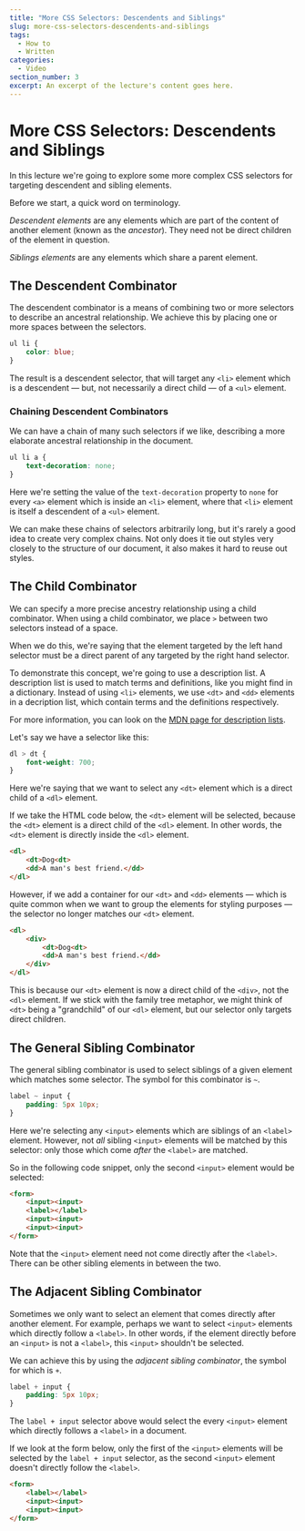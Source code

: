 ```yaml
---
title: "More CSS Selectors: Descendents and Siblings"
slug: more-css-selectors-descendents-and-siblings
tags:
  - How to
  - Written
categories:
  - Video
section_number: 3
excerpt: An excerpt of the lecture's content goes here.
---
```


# More CSS Selectors: Descendents and Siblings

In this lecture we're going to explore some more complex CSS selectors for targeting descendent and sibling elements.

Before we start, a quick word on terminology.

*Descendent elements* are any elements which are part of the content of another element (known as the *ancestor*). They need not be direct children of the element in question.

*Siblings elements* are any elements which share a parent element.

## The Descendent Combinator

The descendent combinator is a means of combining two or more selectors to describe an ancestral relationship. We achieve this by placing one or more spaces between the selectors.

```css
ul li {
    color: blue;
}
```

The result is a descendent selector, that will target any `<li>` element which is a descendent &mdash; but, not necessarily a direct child &mdash; of a `<ul>` element.

### Chaining Descendent Combinators

We can have a chain of many such selectors if we like, describing a more elaborate ancestral relationship in the document.

```css
ul li a {
    text-decoration: none;
}
```

Here we're setting the value of the `text-decoration` property to `none` for every `<a>` element which is inside an `<li>` element, where that `<li>` element is itself a descendent of a `<ul>` element.

<!-- TODO: I think it would be a good idea to add an image to hammer home this chain -->

We can make these chains of selectors arbitrarily long, but it's rarely a good idea to create very complex chains. Not only does it tie out styles very closely to the structure of our document, it also makes it hard to reuse out styles.

## The Child Combinator

We can specify a more precise ancestry relationship using a child combinator. When using a child combinator, we place `>` between two selectors instead of a space.

When we do this, we're saying that the element targeted by the left hand selector must be a direct parent of any targeted by the right hand selector.

To demonstrate this concept, we're going to use a description list. A description list is used to match terms and definitions, like you might find in a dictionary. Instead of using `<li>` elements, we use `<dt>` and `<dd>` elements in a decription list, which contain terms and the definitions respectively.

For more information, you can look on the [MDN page for description lists](https://developer.mozilla.org/en-US/docs/Web/HTML/Element/dl).

Let's say we have a selector like this:

```css
dl > dt {
    font-weight: 700;
}
```

Here we're saying that we want to select any `<dt>` element which is a direct child of a `<dl>` element.

If we take the HTML code below, the `<dt>` element will be selected, because the `<dt>` element is a direct child of the `<dl>` element. In other words, the `<dt>` element is directly inside the `<dl>` element.

```html
<dl>
    <dt>Dog<dt>
    <dd>A man's best friend.</dd>
</dl>
```

However, if we add a container for our `<dt>` and `<dd>` elements &mdash; which is quite common when we want to group the elements for styling purposes &mdash; the selector no longer matches our `<dt>` element.

```html
<dl>
    <div>
        <dt>Dog<dt>
        <dd>A man's best friend.</dd>
    </div>
</dl>
```

This is because our `<dt>` element is now a direct child of the `<div>`, not the `<dl>` element. If we stick with the family tree metaphor, we might think of `<dt>` being a "grandchild" of our `<dl>` element, but our selector only targets direct children.

## The General Sibling Combinator

The general sibling combinator is used to select siblings of a given element which matches some selector. The symbol for this combinator is `~`.

```css
label ~ input {
    padding: 5px 10px;
}
```

Here we're selecting any `<input>` elements which are siblings of an `<label>` element. However, not *all* sibling `<input>` elements will be matched by this selector: only those which come *after* the `<label>` are matched.

So in the following code snippet, only the second `<input>` element would be selected:

<!-- TODO: Create a more realistic form for the example below -->

```html
<form>
    <input><input>
    <label></label>
    <input><input>
    <input><input>
</form>
```

Note that the `<input>` element need not come directly after the `<label>`. There can be other sibling elements in between the two.

## The Adjacent Sibling Combinator

Sometimes we only want to select an element that comes directly after another element. For example, perhaps we want to select `<input>` elements which directly follow a `<label>`. In other words, if the element directly before an `<input>` is not a `<label>`, this `<input>` shouldn't be selected.

We can achieve this by using the *adjacent sibling combinator*, the symbol for which is `+`.

```css
label + input {
    padding: 5px 10px;
}
```

The `label + input` selector above would select the every `<input>` element which directly follows a `<label>` in a document.

If we look at the form below, only the first of the `<input>` elements will be selected by the `label + input` selector, as the second `<input>` element doesn't directly follow the `<label>`.

```html
<form>
    <label></label>
    <input><input>
    <input><input>
</form>
```
